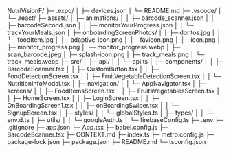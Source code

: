 NutriVisionF/
├─ .expo/
│  ├─ devices.json
│  └─ README.md
├─ .vscode/
│  └─ .react/
├─ assets/
│  ├─ animations/
│  │  ├─ barcode_scanner.json
│  │  ├─ barcodeSecond.json
│  │  ├─ monitorYourProgress.json
│  │  └─ trackYourMeals.json
│  ├─ onboardingScreenPhotos/
│  │  ├─ doritos.jpg
│  │  └─ foodItem.jpg
│  ├─ adaptive-icon.png
│  ├─ favicon.png
│  ├─ icon.png
│  ├─ monitor_progress.png
│  ├─ monitor_progress.webp
│  ├─ scan_barcode.jpeg
│  ├─ splash-icon.png
│  ├─ track_meals.png
│  └─ track_meals.webp
├─ src/
│  ├─ api/
│  │  └─ api.ts
│  ├─ components/
│  │  ├─ BarcodeScanner.tsx
│  │  ├─ CustomButton.tsx
│  │  ├─ FoodDetectionScreen.tsx
│  │  ├─ FruitVegetableDetectionScreen.tsx
│  │  └─ NutritionInfoModal.tsx
│  ├─ navigation/
│  │  └─ AppNavigator.tsx
│  ├─ screens/
│  │  ├─ FoodItemsScreen.tsx
│  │  ├─ FruitsVegetablesScreen.tsx
│  │  ├─ HomeScreen.tsx
│  │  ├─ LoginScreen.tsx
│  │  ├─ OnBoardingScreen1.tsx
│  │  ├─ onBoardingSwiper.tsx
│  │  └─ SignupScreen.tsx
│  ├─ styles/
│  │  └─ globalStyles.ts
│  ├─ types/
│  │  └─ env.d.ts
│  ├─ utils/
│  │  └─ googleAuth.ts
│  └─ firebaseConfig.ts
├─ .env
├─ .gitignore
├─ app.json
├─ App.tsx
├─ babel.config.js
├─ BarcodeScanner.tsx
├─ CONTEXT.md
├─ index.ts
├─ metro.config.js
├─ package-lock.json
├─ package.json
├─ README.md
└─ tsconfig.json
